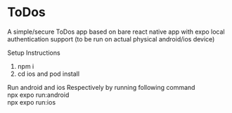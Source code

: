 # ToDos
A simple/secure ToDos app based on bare react native app with expo local authentication support (to be run on actual physical android/ios device)

Setup Instructions
1. npm i
2. cd ios and pod install

Run android and ios Respectively by running following command <br />
npx expo run:android <br />
npx expo run:ios
